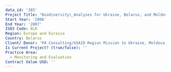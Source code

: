 ```yaml
---
data_id: '385'
Project Title: "Biodiversity\_Analyses for Ukraine, Belarus, and Moldova"
Start Year: '2006'
End Year: '2007'
ISO3 Code: BLR
Region: Europe and Eurasia
Country: Belarus
Client/ Donor: 'PA Consulting/USAID Region Mission to Ukraine, Moldova,and Belarus'
Is Current Project? (true/false): ''
Practice Area:
  - Monitoring and Evaluation
Contract Value USD: ''
---
```

